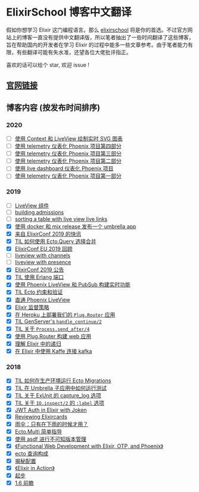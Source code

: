# ElixirSchool 博客中文翻译

假如你想学习 Elixir 这门编程语言。那么 [elixirschool](https://elixirschool.com/) 将是你的首选。不过官方网站上的博客一直没有提供中文翻译版，所以笔者抽出了一些时间翻译了这些博客，旨在帮助国内的开发者在学习 Elixir 的过程中能多一些文章参考。由于笔者能力有限，有些翻译可能有失水准，还望各位大佬批评指正。

喜欢的话可以给个 star, 欢迎 issue !

## [官网链接](https://elixirschool.com/blog/)
## 博客内容 (按发布时间排序)

### 2020

- [ ] [使用 Context 和 LiveView 绘制实时 SVG 图表](./posts/2020-10-06-server-side-svg-charts-with-contex-and-liveview.md)
- [ ] [使用 telemetry 仪表化 Phoenix 项目第四部分](./posts/2020-05-13-instrumenting-phoenix-with-telemetry-part-four.md)
- [ ] [使用 telemetry 仪表化 Phoenix 项目第三部分](./posts/2020-05-06-instrumenting-phoenix-with-telemetry-part-three.md)
- [ ] [使用 telemetry 仪表化 Phoenix 项目第二部分](./posts/2020-04-29-instrumenting-phoenix-with-telemetry-part-two.md)
- [ ] [使用 live dashboard 仪表化 Phoenix 项目](./posts/2020-04-24-instrumenting-phoenix-with-live-dashboard.md)
- [ ] [使用 telemetry 仪表化 Phoenix 项目第一部分](./posts/2020-04-22-instrumenting-phoenix-with-telemetry-part-one.md)
### 2019 

- [ ] [LiveView 组件](./posts/2019-12-29-live-view-live-component.md)
- [ ] [building admissions](./posts/2019-10-23-building-admissions.md)
- [ ] [sorting a table with live view live links](./posts/2019-10-20-sorting-a-table-with-live-view-live-links.md)
- [x] [使用 docker 和 mix release 发布一个 umbrella app](./posts/2019-09-15-releasing-an-umbrella-app-with-docker-and-mix-release.md)
- [x] [来自 ElixirConf 2019 的快讯](./posts/2019-09-12-elixirconf-2019-review.md)
- [x] [TIL 如何使用 Ecto.Query 选择合并](./posts/2019-08-23-til-ecto-select-merge.md)
- [x] [ElixirConf EU 2019 回顾](./posts/2019-06-06-elixir-conf-eu-2019-review.md)
- [ ] [liveview with channels](./posts/2019-06-04-live-view-with-channels.md)
- [ ] [liveview with presence](./posts/2019-05-06-live-view-with-presence.md)
- [x] [ElixirConf 2019 公告](./posts/2019-05-01-elixirconf-announcement.md)
- [x] [TIL 使用 Erlang 端口](./posts/2019-04-17-til-ports.md)
- [x] [使用 Phoenix LiveView 和 PubSub 构建实时功能](./posts/2019-04-11-live-view-with-pub-sub.md)
- [x] [TIL Ecto 约束和验证](./posts/2019-03-25-til-ecto-validations-and-constraints.md)
- [x] [直通 Phoenix LiveView](./posts/2019-03-18-phoenix-live-view.md)
- [x] [Elixir 监督策略](./posts/2019-02-21-supervisor-strategies.md)
- [x] [在 Heroku 上部署我们的 `Plug.Router` 应用](./posts/2019-02-12-putting-a-plug-app-on-heroku.md)
- [x] [TIL GenServer's `handle_continue/2`](./posts/2019-02-08-til-genserver-handle-continue.md)
- [x] [TIL 关于 `Process.send_after/4`](./posts/2019-02-06-til-send-after.md)
- [x] [使用 Plug.Router 构建 web 应用](./posts/2019-01-25-building-apps-with-plug-router.md)
- [x] [理解 Elixir 中的递归](./posts/2019-01-15-recursion.md)
- [x] [在 Elixir 中使用 Kaffe 连接 kafka](./posts/2019-01-03-elixir-kaffe-codealong.md)

### 2018

- [x] [TIL 如何在生产环境运行 Ecto Migrations](./posts/2018-12-26-til-how-to-run-ecto-migrations-in-production.md)
- [x] [TIL 在 Umbrella 子应用中如何运行测试](./posts/2018-12-17-til-umbrella-app-child-app-tests.md)
- [x] [TIL 关于 ExUnit 的 capture_log 选项](./posts/2018-12-12-til-capture-log-in-exunit-tests.md)
- [x] [TIL 关于 `IO.inspect/2` 的 `:label` 选项](./posts/2018-12-04-til-io-inspect-labels.md)
- [x] [JWT Auth in Elixir with Joken](./posts/2018-11-29-jwt-auth-with-joken.md)
- [x] [Reviewing Elixircards](./posts/2018-11-14-elixir-cards-review.md)
- [x] [雨伞：只有在下雨的时候才用？](./posts/2018-10-23-umbrellas-just-when-it-rains.md)
- [x] [Ecto.Multi 简单指导](./posts/2018-10-10-ecto-multi.md)
- [x] [使用 asdf 进行不可知版本管理](./posts/2018-10-01-asdf-version-management.md)
- [x] [《Functional Web Development with Elixir, OTP, and Phoenix》](./posts/2018-08-02-functional-web-dev-elixir-otp-phoenix-review.md)
- [x] [ecto 查询构成](./posts/2018-07-25-ecto-query-composition.md)
- [x] [揭秘配置](./posts/2018-07-17-configuration-demystified.md)
- [x] [《Elixir in Action》](./posts/2018-05-31-elixir-in-action-review.md)
- [x] [起步](./posts/2018-04-23-just-the-beginning.md)
- [x] [1.6 前瞻](./posts/2018-04-03-a-look-at-16.md)